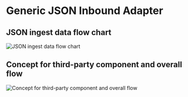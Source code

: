 # Generic JSON Inbound Adapter

## JSON ingest data flow chart
![JSON ingest data flow chart](assets/drawio/generic-json-ingest-flow-Seite-1.svg)

## Concept for third-party component and overall flow
![Concept for third-party component and overall flow](assets/drawio/generic-json-ingest-overall-flow-Seite-1.svg)

